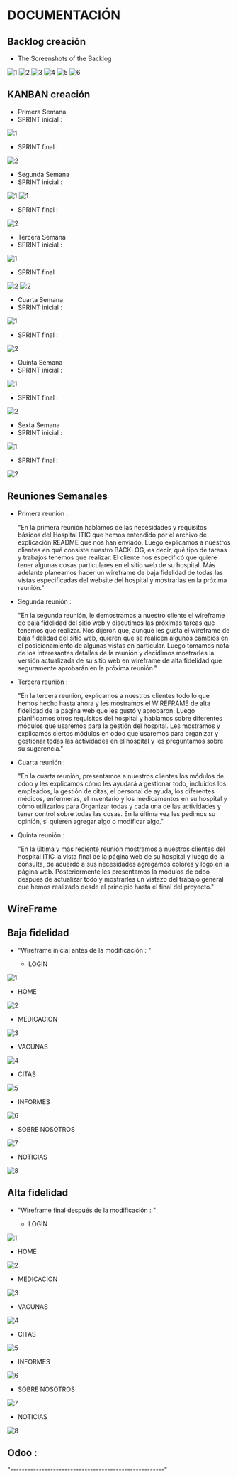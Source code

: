 # DOCUMENTACIÓN

## Backlog creación
* The Screenshots of the Backlog

![1](BLG1.png)
![2](BLG2.png)
![3](BLG3.png)
![4](BLG4.png)
![5](BLG5.png)
![6](BLG6.png)

## KANBAN creación
* Primera Semana 
* SPRINT inicial :

![1](1.png)

* SPRINT final : 

![2](4.png)

* Segunda Semana 
* SPRINT inicial :

![1](2.png)
![1](3.png)

* SPRINT final : 

![2](5.png)

* Tercera Semana 
* SPRINT inicial :

![1](6.png)

* SPRINT final : 

![2](7.png)
![2](8.png)

* Cuarta Semana 
* SPRINT inicial :

![1](9.png)

* SPRINT final : 

![2](10.png)

* Quinta Semana 
* SPRINT inicial :

![1](10.png)

* SPRINT final : 

![2](11.png)

* Sexta Semana 
* SPRINT inicial :

![1](12.png)

* SPRINT final : 

![2](13.png)

## Reuniones Semanales

* Primera reunión :

  "En la primera reunión hablamos de las necesidades y requisitos básicos del Hospital ITIC que hemos entendido por el archivo de explicación README que nos han enviado. Luego explicamos a nuestros clientes en qué consiste nuestro BACKLOG, es decir, qué tipo de tareas y trabajos tenemos que realizar. El cliente nos especificó que quiere tener algunas cosas particulares en el sitio web de su hospital. Más adelante planeamos hacer un wireframe de baja fidelidad de todas las vistas especificadas del website del hospital y mostrarlas en la próxima reunión."
  
* Segunda reunión :

  "En la segunda reunión, le demostramos a nuestro cliente el wireframe de baja fidelidad del sitio web y discutimos las próximas tareas que tenemos que realizar. Nos dijeron que, aunque les gusta el wireframe de baja fidelidad del sitio web, quieren que se realicen algunos cambios en el posicionamiento de algunas vistas en particular. Luego tomamos nota de los interesantes detalles de la reunión y decidimos mostrarles la versión actualizada de su sitio web en wireframe de alta fidelidad que seguramente aprobarán en la próxima reunión."

* Tercera reunión :

  "En la tercera reunión, explicamos a nuestros clientes todo lo que hemos hecho hasta ahora y les mostramos el WIREFRAME de alta fidelidad de la página web que les gustó y aprobaron. Luego planificamos otros requisitos del hospital y hablamos sobre diferentes módulos que usaremos para la gestión del hospital. Les mostramos y explicamos ciertos módulos en odoo que usaremos para organizar y gestionar todas las actividades en el hospital y les preguntamos sobre su sugerencia."

* Cuarta reunión :

  "En la cuarta reunión, presentamos a nuestros clientes los módulos de odoo y les explicamos cómo les ayudará a gestionar todo, incluidos los empleados, la gestión de citas, el personal de ayuda, los diferentes médicos, enfermeras, el inventario y los medicamentos en su hospital y cómo utilizarlos para Organizar todas y cada una de las actividades y tener control sobre todas las cosas. En la última vez les pedimos su opinión, si quieren agregar algo o modificar algo."

* Quinta reunión :

  "En la última y más reciente reunión mostramos a nuestros clientes del hospital ITIC la vista final de la página web de su hospital y luego de la consulta, de acuerdo a sus necesidades agregamos colores y logo en la página web. Posteriormente les presentamos la módulos de odoo después de actualizar todo y mostrarles un vistazo del trabajo general que hemos realizado desde el principio hasta el final del proyecto."

## WireFrame
## Baja fidelidad
* "Wireframe inicial antes de la modificación : "

  * LOGIN

![1](BF1.jpg)

  * HOME

![2](BF2.jpg)

  * MEDICACION

![3](BF3.jpg)

  * VACUNAS

![4](BF4.jpg)

  * CITAS

![5](BF5.jpg)

  * INFORMES

![6](BF6.jpg)

  * SOBRE NOSOTROS

![7](BF7.jpg)

  * NOTICIAS

![8](BF8.jpg)

## Alta fidelidad
* "Wireframe final después de la modificación : "

  * LOGIN

![1](AF1.png)

  * HOME

![2](AF2.png)

  * MEDICACION

![3](AF3.png)

  * VACUNAS

![4](AF4.png)

  * CITAS

![5](AF5.png)

  * INFORMES

![6](AF6.png)

  * SOBRE NOSOTROS

![7](AF7.png)

  * NOTICIAS

![8](AF8.png)

## Odoo : 

 "------------------------------------------------------"